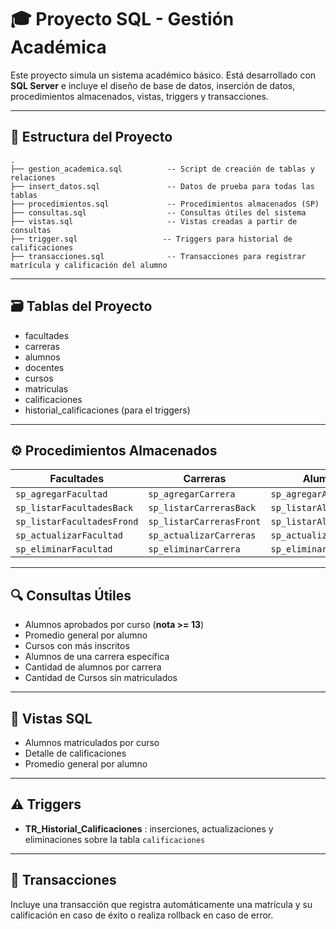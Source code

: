 # 🎓 Proyecto SQL - Gestión Académica

Este proyecto simula un sistema académico básico. Está desarrollado con **SQL Server** e incluye el diseño de base de datos, inserción de datos, procedimientos almacenados, vistas, triggers y transacciones.

---

## 📁 Estructura del Proyecto

```plaintext
.
├── gestion_academica.sql          -- Script de creación de tablas y relaciones
├── insert_datos.sql               -- Datos de prueba para todas las tablas
├── procedimientos.sql             -- Procedimientos almacenados (SP)
├── consultas.sql                  -- Consultas útiles del sistema
├── vistas.sql                     -- Vistas creadas a partir de consultas
├── trigger.sql                   -- Triggers para historial de calificaciones
├── transacciones.sql              -- Transacciones para registrar matrícula y calificación del alumno
```
---

## 🗃️ Tablas del Proyecto

- facultades
- carreras
- alumnos
- docentes
- cursos
- matriculas
- calificaciones
- historial_calificaciones (para el triggers)

---

## ⚙️ Procedimientos Almacenados

| Facultades | Carreras | Alumnos | Docente | Cursos | Matriculas | Calificaciones |
|------------|----------|---------|---------|------------|----------------|----------------|
| `sp_agregarFacultad`   | `sp_agregarCarrera` | `sp_agregarAlumno` | `sp_agregarDocente` | `sp_agregarCurso` | `sp_agregarMatricula` | `sp_agregarCalificacion` |
| `sp_listarFacultadesBack`    | `sp_listarCarrerasBack` | `sp_listarAlumnosBack` | `sp_listarDocentes` | `sp_listarCursosBack` | `sp_listarMatriculaBack` | `sp_listarCalificacionesPorAlumno` |
| `sp_listarFacultadesFrond`  | `sp_listarCarrerasFront` | `sp_listarAlumnosFront` | `sp_actualizarDocente` | `sp_listarCursosFrond` | `sp_listarMatriculaFrond` | `sp_calcularPromedioAlumno` |
| `sp_actualizarFacultad`    | `sp_actualizarCarreras` | `sp_actualizarAlumno` | `sp_eliminarDocente` | `sp_actualizarCurso` | `sp_eliminarMatricula` |  |
| `sp_eliminarFacultad`   | `sp_eliminarCarrera` | `sp_eliminarAlumno` |  | `sp_eliminarCurso` |  |  |

---

## 🔍 Consultas Útiles

- Alumnos aprobados por curso (**nota >= 13**)
- Promedio general por alumno
- Cursos con más inscritos
- Alumnos de una carrera específica 
- Cantidad de alumnos por carrera
- Cantidad de Cursos sin matriculados

---

## 🔄 Vistas SQL

- Alumnos matriculados por curso
- Detalle de calificaciones
- Promedio general por alumno

---

## ⚠️ Triggers

- **TR_Historial_Calificaciones** : inserciones, actualizaciones y eliminaciones sobre la tabla `calificaciones`

---

## 💾 Transacciones

Incluye una transacción que registra automáticamente una matrícula y su calificación en caso de éxito o realiza rollback en caso de error.













  
